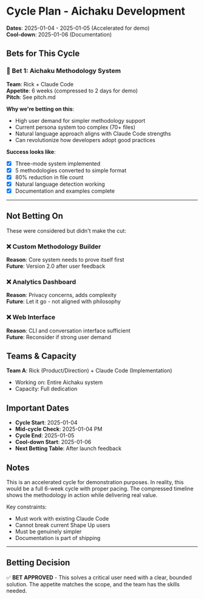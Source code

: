 # Cycle Plan - Aichaku Development

**Dates**: 2025-01-04 - 2025-01-05 (Accelerated for demo)  
**Cool-down**: 2025-01-06 (Documentation)

## Bets for This Cycle

### 🎯 Bet 1: Aichaku Methodology System

**Team**: Rick + Claude Code  
**Appetite**: 6 weeks (compressed to 2 days for demo)  
**Pitch**: See pitch.md

**Why we're betting on this**:
- High user demand for simpler methodology support
- Current persona system too complex (70+ files)
- Natural language approach aligns with Claude Code strengths
- Can revolutionize how developers adopt good practices

**Success looks like**:
- [x] Three-mode system implemented
- [x] 5 methodologies converted to simple format
- [x] 80% reduction in file count
- [x] Natural language detection working
- [x] Documentation and examples complete

---

## Not Betting On

These were considered but didn't make the cut:

### ❌ Custom Methodology Builder
**Reason**: Core system needs to prove itself first  
**Future**: Version 2.0 after user feedback

### ❌ Analytics Dashboard
**Reason**: Privacy concerns, adds complexity  
**Future**: Let it go - not aligned with philosophy

### ❌ Web Interface
**Reason**: CLI and conversation interface sufficient  
**Future**: Reconsider if strong user demand

## Teams & Capacity

**Team A**: Rick (Product/Direction) + Claude Code (Implementation)
- Working on: Entire Aichaku system
- Capacity: Full dedication

## Important Dates

- **Cycle Start**: 2025-01-04
- **Mid-cycle Check**: 2025-01-04 PM
- **Cycle End**: 2025-01-05
- **Cool-down Start**: 2025-01-06
- **Next Betting Table**: After launch feedback

## Notes

This is an accelerated cycle for demonstration purposes. In reality, this would be a full 6-week cycle with proper pacing. The compressed timeline shows the methodology in action while delivering real value.

Key constraints:
- Must work with existing Claude Code
- Cannot break current Shape Up users
- Must be genuinely simpler
- Documentation is part of shipping

---

## Betting Decision

✅ **BET APPROVED** - This solves a critical user need with a clear, bounded solution. The appetite matches the scope, and the team has the skills needed.